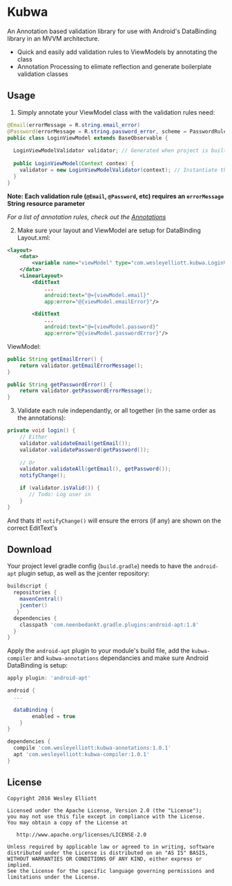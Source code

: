 # Kubwa
An Annotation based validation library for use with Android's DataBinding library in an MVVM architecture.

 - Quick and easily add validation rules to ViewModels by annotating the class
 - Annotation Processing to elimate reflection and generate boilerplate validation classes
 
## Usage
1. Simply annotate your ViewModel class with the validation rules need:
  ```java
  @Email(errorMessage = R.string.email_error)
  @Password(errorMessage = R.string.password_error, scheme = PasswordRule.Scheme.ALPHA_NUMERIC_SYMBOLS)
  public class LoginViewModel extends BaseObservable {
    
    LoginViewModelValidator validator; // Generated when project is built
    
    public LoginViewModel(Context contex) {
      validator = new LoginViewModelValidator(context); // Instantiate the validator with a Context
    }
  }
  ```
  **Note: Each validation rule (`@Email`, `@Password`, etc) requires an `errorMessage` String resource parameter**
  
  *For a list of annotation rules, check out the [Annotations](https://github.com/WesleyElliott/Kubwa/tree/master/kubwa-annotations/src/main/java/com/wesleyelliott/kubwa/annotation)*

2. Make sure your layout and ViewModel are setup for DataBinding
  Layout.xml:
  ```xml
  <layout>
      <data>
          <variable name="viewModel" type="com.wesleyelliott.kubwa.LoginViewModel" />
      </data>
      <LinearLayout>
          <EditText
              ...
              android:text="@={viewModel.email}"
              app:error="@{viewModel.emailError}"/>
  
          <EditText
              ...
              android:text="@={viewModel.password}"
              app:error="@{viewModel.passwordError}"/>
  ```
  
  ViewModel:
  ```java
  public String getEmailError() {
      return validator.getEmailErrorMessage();
  }
  
  public String getPasswordError() {
      return validator.getPasswordErrorMessage();
  }
  ```
3. Validate each rule independantly, or all together (in the same order as the annotations):
  ```java
  private void login() {
      // Either
      validator.validateEmail(getEmail());
      validator.validatePassword(getPassword());
      
      // Or
      validator.validateAll(getEmail(), getPassword());
      notifyChange();
  
      if (validator.isValid()) {
         // Todo: Log user in
      }
  }
  ```
  And thats it! `notifyChange()` will ensure the errors (if any) are shown on the correct EditText's

## Download
Your project level gradle config (`build.gradle`) needs to have the `android-apt` plugin setup, as well as the jcenter repository:

```gradle
buildscript {
  repositories {
    mavenCentral()
    jcenter()
   }
  dependencies {
    classpath 'com.neenbedankt.gradle.plugins:android-apt:1.8'
  }
}
```

Apply the `android-apt` plugin to your module's build file, add the `kubwa-compiler` and `kubwa-annotations` dependancies and make sure Android DataBinding is setup:
```gradle
apply plugin: 'android-apt'

android {
  ...
  
  dataBinding {
        enabled = true
    }
}

dependencies {
  compile 'com.wesleyelliott:kubwa-annotations:1.0.1'
  apt 'com.wesleyelliott:kubwa-compiler:1.0.1'
}
```
## License

```
Copyright 2016 Wesley Elliott

Licensed under the Apache License, Version 2.0 (the "License");
you may not use this file except in compliance with the License.
You may obtain a copy of the License at

   http://www.apache.org/licenses/LICENSE-2.0

Unless required by applicable law or agreed to in writing, software
distributed under the License is distributed on an "AS IS" BASIS,
WITHOUT WARRANTIES OR CONDITIONS OF ANY KIND, either express or implied.
See the License for the specific language governing permissions and
limitations under the License.
```
